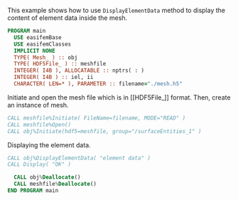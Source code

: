This example shows how to use `DisplayElementData` method to display the content of element data inside the mesh.

```fortran
PROGRAM main
  USE easifemBase
  USE easifemClasses
  IMPLICIT NONE
  TYPE( Mesh_ ) :: obj
  TYPE( HDF5File_ ) :: meshfile
  INTEGER( I4B ), ALLOCATABLE :: nptrs( : )
  INTEGER( I4B ) :: iel, ii
  CHARACTER( LEN=* ), PARAMETER :: filename="./mesh.h5"
```

Initiate and open the mesh file which is in [[HDF5File_]] format. Then, create an instance of mesh.

```fortran
CALL meshfile%Initiate( FileName=filename, MODE="READ" )
CALL meshfile%Open()
CALL obj%Initiate(hdf5=meshfile, group="/surfaceEntities_1" )
```

Displaying the element data.

```fortran
CALL obj%DisplayElementData( "element data" )
CALL Display( "OK" )
```

```fortran
  CALL obj%Deallocate()
  CALL meshfile%Deallocate()
END PROGRAM main
```
